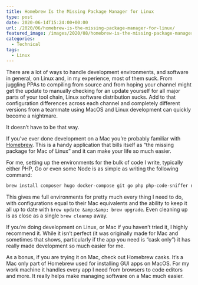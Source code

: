 ```yaml
---
title: Homebrew Is the Missing Package Manager for Linux
type: post
date: 2020-06-14T15:24:00+00:00
url: /2020/06/homebrew-is-the-missing-package-manager-for-linux/
featured_image: /images/2020/08/homebrew-is-the-missing-package-manager-for-linux.png
categories:
  - Technical
tags:
  - Linux
---
```


There are a lot of ways to handle development environments, and software in general, on Linux and, in my experience, most of them suck.
From juggling PPAs to compiling from source and from hoping your channel might get the update to manually checking for an update yourself for all major parts of your tool chain, Linux software distribution sucks. Add to that configuration differences across each channel and completely different versions from a teammate using MacOS and Linux development can quickly become a nightmare.

It doesn’t have to be that way.

If you’ve ever done development on a Mac you’re probably familiar with [Homebrew][1]. This is a handy application that bills itself as “the missing package for Mac of Linux” and it can make your life so much easier.

For me, setting up the environments for the bulk of code I write, typically either PHP, Go or even some Node is as simple as writing the following command:

``` bash
brew install composer hugo docker-compose git go php php-code-sniffer nvm
```

This gives me full environments for pretty much every thing I need to do, with configurations equal to their Mac equivalents and the ability to keep it all up to date with `brew update &amp;&amp; brew upgrade`. Even cleaning up is as close as a single `brew cleanup` away.

If you’re doing development on Linux, or Mac if you haven’t tried it, I highly recommend it. While it isn’t perfect (it was originally made for Mac and sometimes that shows, particularly if the app you need is “cask only”) it has really made development so much easier for me.

As a bonus, if you are trying it on Mac, check out Homebrew casks. It’s a Mac only part of Homebrew used for installing GUI apps on MacOS. For my work machine it handles every app I need from browsers to code editors and more. It really helps make managing software on a Mac much easier.

 [1]: https://brew.sh/